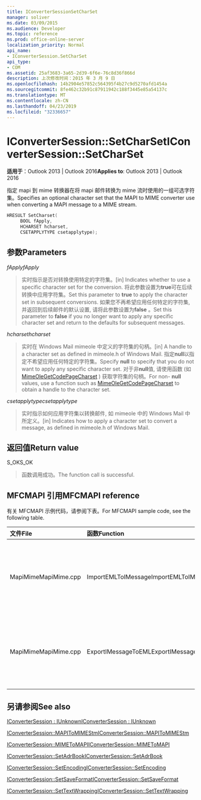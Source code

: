 ```yaml
---
title: IConverterSessionSetCharSet
manager: soliver
ms.date: 03/09/2015
ms.audience: Developer
ms.topic: reference
ms.prod: office-online-server
localization_priority: Normal
api_name:
- IConverterSession.SetCharSet
api_type:
- COM
ms.assetid: 25af3683-3a65-2d39-6f6e-76c8d36f866d
description: 上次修改时间：2015 年 3 月 9 日
ms.openlocfilehash: 14b2904e57852c564395f4b27c9d5270afd1454a
ms.sourcegitcommit: 8fe462c32b91c87911942c188f3445e85a54137c
ms.translationtype: MT
ms.contentlocale: zh-CN
ms.lasthandoff: 04/23/2019
ms.locfileid: "32336657"
---
```

# <a name="iconvertersessionsetcharset"></a><span data-ttu-id="f3896-103">IConverterSession::SetCharSet</span><span class="sxs-lookup"><span data-stu-id="f3896-103">IConverterSession::SetCharSet</span></span>

  
  
<span data-ttu-id="f3896-104">**适用于**：Outlook 2013 | Outlook 2016</span><span class="sxs-lookup"><span data-stu-id="f3896-104">**Applies to**: Outlook 2013 | Outlook 2016</span></span> 
  
<span data-ttu-id="f3896-105">指定 mapi 到 mime 转换器在将 mapi 邮件转换为 mime 流时使用的一组可选字符集。</span><span class="sxs-lookup"><span data-stu-id="f3896-105">Specifies an optional character set that the MAPI to MIME converter use when converting a MAPI message to a MIME stream.</span></span>
  
```cpp
HRESULT SetCharset( 
     BOOL fApply, 
     HCHARSET hcharset, 
     CSETAPPLYTYPE csetapplytype); 
```

## <a name="parameters"></a><span data-ttu-id="f3896-106">参数</span><span class="sxs-lookup"><span data-stu-id="f3896-106">Parameters</span></span>

 <span data-ttu-id="f3896-107">_fApply_</span><span class="sxs-lookup"><span data-stu-id="f3896-107">_fApply_</span></span>
  
> <span data-ttu-id="f3896-108">实时指示是否对转换使用特定的字符集。</span><span class="sxs-lookup"><span data-stu-id="f3896-108">[in] Indicates whether to use a specific character set for the conversion.</span></span> <span data-ttu-id="f3896-109">将此参数设置为**true**可在后续转换中应用字符集。</span><span class="sxs-lookup"><span data-stu-id="f3896-109">Set this parameter to **true** to apply the character set in subsequent conversions.</span></span> <span data-ttu-id="f3896-110">如果您不再希望应用任何特定的字符集, 并返回到后续邮件的默认设置, 请将此参数设置为**false** 。</span><span class="sxs-lookup"><span data-stu-id="f3896-110">Set this parameter to **false** if you no longer want to apply any specific character set and return to the defaults for subsequent messages.</span></span> 
    
 <span data-ttu-id="f3896-111">_hcharset_</span><span class="sxs-lookup"><span data-stu-id="f3896-111">_hcharset_</span></span>
  
> <span data-ttu-id="f3896-112">实时在 Windows Mail mimeole 中定义的字符集的句柄。</span><span class="sxs-lookup"><span data-stu-id="f3896-112">[in] A handle to a character set as defined in mimeole.h of Windows Mail.</span></span> <span data-ttu-id="f3896-113">指定**null**以指定不希望应用任何特定的字符集。</span><span class="sxs-lookup"><span data-stu-id="f3896-113">Specify **null** to specify that you do not want to apply any specific character set.</span></span> <span data-ttu-id="f3896-114">对于非**null**值, 请使用函数 (如[MimeOleGetCodePageCharset](https://msdn.microsoft.com/library/ms714746%28VS.85%29.aspx) ) 获取字符集的句柄。</span><span class="sxs-lookup"><span data-stu-id="f3896-114">For non- **null** values, use a function such as [MimeOleGetCodePageCharset](https://msdn.microsoft.com/library/ms714746%28VS.85%29.aspx) to obtain a handle to the character set.</span></span> 
    
 <span data-ttu-id="f3896-115">_csetapplytype_</span><span class="sxs-lookup"><span data-stu-id="f3896-115">_csetapplytype_</span></span>
  
> <span data-ttu-id="f3896-116">实时指示如何应用字符集以转换邮件, 如 mimeole 中的 Windows Mail 中所定义。</span><span class="sxs-lookup"><span data-stu-id="f3896-116">[in] Indicates how to apply a character set to convert a message, as defined in mimeole.h of Windows Mail.</span></span>
    
## <a name="return-value"></a><span data-ttu-id="f3896-117">返回值</span><span class="sxs-lookup"><span data-stu-id="f3896-117">Return value</span></span>

<span data-ttu-id="f3896-118">S_OK</span><span class="sxs-lookup"><span data-stu-id="f3896-118">S_OK</span></span>
  
> <span data-ttu-id="f3896-119">函数调用成功。</span><span class="sxs-lookup"><span data-stu-id="f3896-119">The function call is successful.</span></span>
    
## <a name="mfcmapi-reference"></a><span data-ttu-id="f3896-120">MFCMAPI 引用</span><span class="sxs-lookup"><span data-stu-id="f3896-120">MFCMAPI reference</span></span>

<span data-ttu-id="f3896-121">有关 MFCMAPI 示例代码，请参阅下表。</span><span class="sxs-lookup"><span data-stu-id="f3896-121">For MFCMAPI sample code, see the following table.</span></span>
  
|<span data-ttu-id="f3896-122">**文件**</span><span class="sxs-lookup"><span data-stu-id="f3896-122">**File**</span></span>|<span data-ttu-id="f3896-123">**函数**</span><span class="sxs-lookup"><span data-stu-id="f3896-123">**Function**</span></span>|<span data-ttu-id="f3896-124">**备注**</span><span class="sxs-lookup"><span data-stu-id="f3896-124">**Comment**</span></span>|
|:-----|:-----|:-----|
|<span data-ttu-id="f3896-125">MapiMime</span><span class="sxs-lookup"><span data-stu-id="f3896-125">MapiMime.cpp</span></span>  <br/> |<span data-ttu-id="f3896-126">ImportEMLToIMessage</span><span class="sxs-lookup"><span data-stu-id="f3896-126">ImportEMLToIMessage</span></span>  <br/> |<span data-ttu-id="f3896-127">MFCMAPI 使用 MimeToMAPI 将 .eml 文件转换为 MAPI 邮件。</span><span class="sxs-lookup"><span data-stu-id="f3896-127">MFCMAPI uses MimeToMAPI to convert an EML file to a MAPI message.</span></span>  <br/> |
|<span data-ttu-id="f3896-128">MapiMime</span><span class="sxs-lookup"><span data-stu-id="f3896-128">MapiMime.cpp</span></span>  <br/> |<span data-ttu-id="f3896-129">ExportIMessageToEML</span><span class="sxs-lookup"><span data-stu-id="f3896-129">ExportIMessageToEML</span></span>  <br/> |<span data-ttu-id="f3896-130">MFCMAPI 使用 MAPIToMIMEStm 将 MAPI 邮件转换为 .eml 文件。</span><span class="sxs-lookup"><span data-stu-id="f3896-130">MFCMAPI uses MAPIToMIMEStm to convert a MAPI message to an EML file.</span></span>  <br/> |
   
## <a name="see-also"></a><span data-ttu-id="f3896-131">另请参阅</span><span class="sxs-lookup"><span data-stu-id="f3896-131">See also</span></span>



[<span data-ttu-id="f3896-132">IConverterSession : IUnknown</span><span class="sxs-lookup"><span data-stu-id="f3896-132">IConverterSession : IUnknown</span></span>](iconvertersessioniunknown.md)
  
[<span data-ttu-id="f3896-133">IConverterSession::MAPIToMIMEStm</span><span class="sxs-lookup"><span data-stu-id="f3896-133">IConverterSession::MAPIToMIMEStm</span></span>](iconvertersession-mapitomimestm.md)
  
[<span data-ttu-id="f3896-134">IConverterSession::MIMEToMAPI</span><span class="sxs-lookup"><span data-stu-id="f3896-134">IConverterSession::MIMEToMAPI</span></span>](iconvertersession-mimetomapi.md)
  
[<span data-ttu-id="f3896-135">IConverterSession::SetAdrBook</span><span class="sxs-lookup"><span data-stu-id="f3896-135">IConverterSession::SetAdrBook</span></span>](iconvertersession-setadrbook.md)
  
[<span data-ttu-id="f3896-136">IConverterSession::SetEncoding</span><span class="sxs-lookup"><span data-stu-id="f3896-136">IConverterSession::SetEncoding</span></span>](iconvertersession-setencoding.md)
  
[<span data-ttu-id="f3896-137">IConverterSession::SetSaveFormat</span><span class="sxs-lookup"><span data-stu-id="f3896-137">IConverterSession::SetSaveFormat</span></span>](iconvertersession-setsaveformat.md)
  
[<span data-ttu-id="f3896-138">IConverterSession::SetTextWrapping</span><span class="sxs-lookup"><span data-stu-id="f3896-138">IConverterSession::SetTextWrapping</span></span>](iconvertersession-settextwrapping.md)

